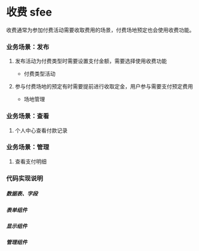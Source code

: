 # 收费 sfee

收费通常为参加付费活动需要收取费用的场景，付费场地预定也会使用收费功能。

### 业务场景：发布

1. 发布活动为付费类型时需要设置支付金额，需要选择使用收费功能
   * 付费类型活动
  
2. 参与付费场地的预定有时需要提前进行收取定金，用户参与需要支付预定费用
   * 场地管理
 


### 业务场景：查看

1. 个人中心查看付款记录


### 业务场景：管理

1. 查看支付明细

### 代码实现说明

##### 数据表、字段

##### 表单组件

##### 显示组件

##### 管理组件


